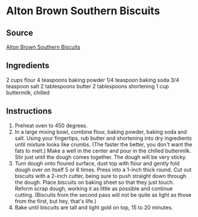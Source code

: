 # Alton Brown Southern Biscuits

## Source
[Alton Brown Southern Biscuits](https://www.foodnetwork.com/recipes/alton-brown/southern-biscuits-recipe-2041990)

## Ingredients
2 cups flour
4 teaspoons baking powder
1/4 teaspoon baking soda
3/4 teaspoon salt
2 tablespoons butter
2 tablespoons shortening
1 cup buttermilk, chilled

## Instructions
1. Preheat oven to 450 degrees.
2. In a large mixing bowl, combine flour, baking powder, baking soda and salt. Using your fingertips, rub butter and shortening into dry ingredients until mixture looks like crumbs. (The faster the better, you don't want the fats to melt.) Make a well in the center and pour in the chilled buttermilk. Stir just until the dough comes together. The dough will be very sticky.
3. Turn dough onto floured surface, dust top with flour and gently fold dough over on itself 5 or 6 times. Press into a 1-inch thick round. Cut out biscuits with a 2-inch cutter, being sure to push straight down through the dough. Place biscuits on baking sheet so that they just touch. Reform scrap dough, working it as little as possible and continue cutting. (Biscuits from the second pass will not be quite as light as those from the first, but hey, that's life.)
4. Bake until biscuits are tall and light gold on top, 15 to 20 minutes.